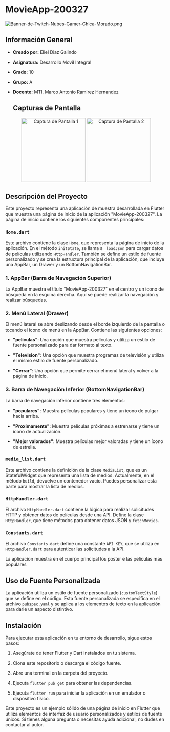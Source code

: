 # MovieApp-200327
![Banner-de-Twitch-Nubes-Gamer-Chica-Morado.png](https://i.postimg.cc/15q3LFXF/Banner-de-Twitch-Nubes-Gamer-Chica-Morado.png)
## Información General

- **Creado por:** Eliel Diaz Galindo
- **Asignatura:** Desarrollo Movil Integral
- **Grado:** 10
- **Grupo:** A
- **Docente:** MTI. Marco Antonio Ramirez Hernandez

  ## Capturas de Pantalla
<p align="center">
  <img src="https://github.com/Eliel-Kun-RL15/DMI_PRACTICA8_200327/blob/main/pantalla1.png" width="200" alt="Captura de Pantalla 1">
  <img src="https://github.com/Eliel-Kun-RL15/DMI_PRACTICA8_200327/blob/main/pantalla2.png" width="200" alt="Captura de Pantalla 2">

  </p>

## Descripción del Proyecto

Este proyecto representa una aplicación de muestra desarrollada en Flutter que muestra una página de inicio de la aplicación "MovieApp-200327". La página de inicio contiene los siguientes componentes principales:

### `Home.dart`

Este archivo contiene la clase `Home`, que representa la página de inicio de la aplicación. En el método `initState`, se llama a `_loadJson` para cargar datos de películas utilizando `HttpHandler`. También se define un estilo de fuente personalizado y se crea la estructura principal de la aplicación, que incluye una AppBar, un Drawer y un BottomNavigationBar.

### 1. AppBar (Barra de Navegación Superior)

La AppBar muestra el título "MovieApp-200327" en el centro y un icono de búsqueda en la esquina derecha. Aquí se puede realizar la navegación y realizar búsquedas.

### 2. Menú Lateral (Drawer)

El menú lateral se abre deslizando desde el borde izquierdo de la pantalla o tocando el icono de menú en la AppBar. Contiene las siguientes opciones:

- **"peliculas"**: Una opción que muestra películas y utiliza un estilo de fuente personalizado para dar formato al texto.

- **"Television"**: Una opción que muestra programas de televisión y utiliza el mismo estilo de fuente personalizado.

- **"Cerrar"**: Una opción que permite cerrar el menú lateral y volver a la página de inicio.

### 3. Barra de Navegación Inferior (BottomNavigationBar)

La barra de navegación inferior contiene tres elementos:

- **"populares"**: Muestra películas populares y tiene un ícono de pulgar hacia arriba.

- **"Proximamente"**: Muestra películas próximas a estrenarse y tiene un ícono de actualización.

- **"Mejor valorados"**: Muestra películas mejor valoradas y tiene un ícono de estrella.

### `media_list.dart`

Este archivo contiene la definición de la clase `MediaList`, que es un StatefulWidget que representa una lista de medios. Actualmente, en el método `build`, devuelve un contenedor vacío. Puedes personalizar esta parte para mostrar la lista de medios.

### `HttpHandler.dart`

El archivo `HttpHandler.dart` contiene la lógica para realizar solicitudes HTTP y obtener datos de películas desde una API. Define la clase `HttpHandler`, que tiene métodos para obtener datos JSON y `fetchMovies`.

### `Constants.dart`

El archivo `Constants.dart` define una constante `API_KEY`, que se utiliza en `HttpHandler.dart` para autenticar las solicitudes a la API.


La aplicacion muestra en el cuerpo principal los poster e las peliculas mas populares
## Uso de Fuente Personalizada

La aplicación utiliza un estilo de fuente personalizado (`customTextStyle`) que se define en el código. Esta fuente personalizada se especifica en el archivo `pubspec.yaml` y se aplica a los elementos de texto en la aplicación para darle un aspecto distintivo.

<!-- ## Capturas de Pantalla

[![Captura de Pantalla 1](./assets/1.jpeg)](./assets/1.jpeg)
[![Captura de Pantalla 2](./assets/2.jpeg)](./assets/2.jpeg)
[![Captura de Pantalla 3](./assets/3.jpeg)](./assets/3.jpeg) -->

## Instalación

Para ejecutar esta aplicación en tu entorno de desarrollo, sigue estos pasos:

1. Asegúrate de tener Flutter y Dart instalados en tu sistema.

2. Clona este repositorio o descarga el código fuente.

3. Abre una terminal en la carpeta del proyecto.

4. Ejecuta `flutter pub get` para obtener las dependencias.

5. Ejecuta `flutter run` para iniciar la aplicación en un emulador o dispositivo físico.


Este proyecto es un ejemplo sólido de una página de inicio en Flutter que utiliza elementos de interfaz de usuario personalizados y estilos de fuente únicos. Si tienes alguna pregunta o necesitas ayuda adicional, no dudes en contactar al autor.
